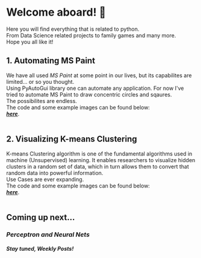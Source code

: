 # Welcome aboard! :seedling:
Here you will find everything that is related to python.<br/> From Data Science related projects to family games and many more.<br/>
Hope you all like it! <br/>

## 1. Automating MS Paint
We have all used *MS Paint* at some point in our lives, but its capabilites are limited... or so you thought.<br/> 
Using PyAutoGui library one can automate any application. For now I've tried to automate MS Paint to draw concentric circles and sqaures.<br/> The possibilites are endless.<br/>
The code and some example images can be found below:<br/>
[_**here**_](https://github.com/Vaibhavnath-Jha/Automate-MSPaint).<br/><br/>


## 2. Visualizing K-means Clustering 
K-means Clustering algorithm is one of the fundamental algorithms used in machine (Unsupervised) learning. It enables researchers to visualize hidden clusters in a random set of data, which in turn allows them to convert that random data into powerful information.
<br/> Use Cases are ever expanding.<br/>
The code and some example images can be found below:<br/>
[_**here**_](https://github.com/Vaibhavnath-Jha/Kmeans-Clustering).<br/><br/>


## Coming up next...
### *Perceptron and Neural Nets*
##### Stay tuned, Weekly Posts!
